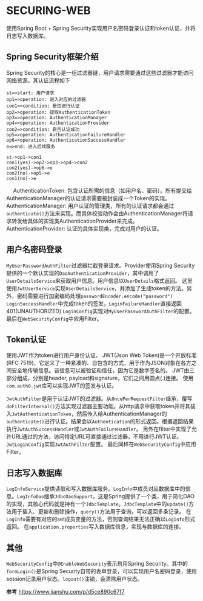 # SECURING-WEB

使用Spring Boot + Spring Security实现用户名密码登录认证和token认证，并将日志写入数据库。

## Spring Security框架介绍
Spring Security的核心是一组过滤器链，用户请求需要通过这些过滤器才能访问网络资源。其认证流程如下

```flow
st=>start: 用户请求
op1=>operation: 进入对应的过滤器
con1=>condition: 是否进行认证
op2=>operation: 提取AuthenticationToken
op3=>operation: AuthenticationManager
op4=>operation: AuthenticationProvider
con2=>condition: 是否认证成功
op5=>operation: AuthenticationFailureHandler
op6=>operation: AuthenticationSuccessHandler
e=>end: 进入后续服务

st->op1->con1
con1(yes)->op2->op3->op4->con2
con2(yes)->op6->e
con2(no)->op5->e
con1(no)->e
```

&emsp;
AuthenticationToken: 包含认证所需的信息（如用户名、密码）。所有提交给AuthenticationManager的认证请求需要被封装成一个Token的实现。 
AuthenticationManager: 用户认证的管理类，所有的认证请求都会通过`authenticate()`方法来实现。而具体校验动作会由AuthenticationManager将请求转发给具体的实现类AuthenticationProvider来完成。 
AuthenticationProvider: 认证的具体实现类，完成对用户的认证。

## 用户名密码登录
`MyUserPasswordAuthFilter`过滤器拦截登录请求。Provider使用Spring Security提供的一个默认实现的`DaoAuthenticationProvider`，其中调用了`UserDetailsService`来获取用户信息。用户信息以`UserDetails`格式返回。
这里使用`JwtUserService`实现`UserDetailsService`，并添加了生成token的方法。另外，密码需要进行加密编码处理`passwordEncoder.encode("password")`
`LoginSuccessHandler`中完成token的签发，`LoginFailureHandler`直接返回401(UNAUTHORIZED)
`LoginConfig`实现对`MyUserPasswordAuthFilter`的配置。
最后在`WebSecurityConfig`中应用Filter。

## Token认证
使用JWT作为token进行用户身份认证。 
JWT(Json Web Token)是一个开放标准(RFC 7519)，它定义了一种紧凑的、自包含的方式，用于作为JSON对象在各方之间安全地传输信息。该信息可以被验证和信任，因为它是数字签名的。 
JWT由三部分组成，分别是header, payload和signature，它们之间用圆点(.)连接。
使用`com.auth0.jwt`库可以实现JWT的签发与认证。

`JwtAuthFilter`是用于认证JWT的过滤器。从`OncePerRequestFilter`继承，覆写`doFilterInternal()`方法实现过滤器主要功能。从http请求中获取token并将其装入`JwtAuthenticationToken`，然后传入给AuthenticationManager的`authenticate()`进行认证。结果会以`Authentication`的形式返回。根据返回结果执行`JwtAuthSuccessHandler`或`JwtAuthFailureHandler`。
另外在filter中实现了允许URL通过的方法，访问特定URL可直接通过过滤器，不用进行JWT认证。
`JwtLoginConfig`实现`JwtAuthFilter`配置。
最后同样在`WebSecurityConfig`中应用Filter。

## 日志写入数据库
`LogInfoService`提供读取和写入数据库服务。`LogInfo`中成员对应数据库中的信息。`LogInfoDao`继承`JdbcDaoSupport`，这是Spring提供了一个类，用于简化DAO的实现，其核心代码就是持有一个`JdbcTemplate`。`JdbcTemplate`中的`update()`方法用于插入、更新和删除操作，`query()`方法用于查询，可以返回多条记录。
在`LogInfo`需要有对应的set成员变量的方法，否则查询结果无法正确以`LogInfo`形式返回。
在`application.properties`写入数据库信息，实现与数据库的连接。

## 其他
`WebSecurityConfig`中`@EnableWebSecurity`表示启用Spring Security。其中的`formLogin()`是Spring Security自带的表单登录，可以实现用户名密码登录，使用session记录用户状态。`logout()`注销，会清除用户状态。

<b>参考</b>
<https://www.jianshu.com/p/d5ce890c67f7>
